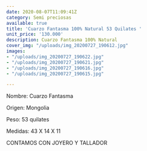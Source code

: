 ```yaml
---
date: 2020-08-07T11:09:41Z
category: Semi preciosas
available: true
title: 'Cuarzo Fantasma 100% Natural 53 Quilates '
unit_price: '130.000'
description: Cuarzo Fantasma 100% Natural
cover_img: "/uploads/img_20200727_190612.jpg"
images:
- "/uploads/img_20200727_190622.jpg"
- "/uploads/img_20200727_190621.jpg"
- "/uploads/img_20200727_190616.jpg"
- "/uploads/img_20200727_190615.jpg"

---
```

Nombre: Cuarzo Fantasma

Origen: Mongolia

Peso: 53 quilates

Medidas: 43 X 14 X 11

CONTAMOS CON JOYERO Y TALLADOR